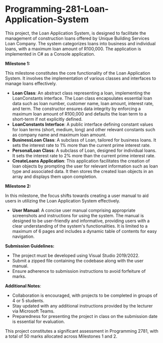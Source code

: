 # Programming-281-Loan-Application-System
This project, the Loan Application System, is designed to facilitate the management of construction loans offered by Unique Building Services Loan Company. The system categorizes loans into business and individual loans, with a maximum loan amount of R100,000. The application is implemented in C# as a Console application.

**Milestone 1:**

This milestone constitutes the core functionality of the Loan Application System. It involves the implementation of various classes and interfaces to manage loans effectively.

* **Loan Class**: An abstract class representing a loan, implementing the LoanConstants interface. The Loan class encapsulates essential loan data such as loan number, customer name, loan amount, interest rate, and term. The constructor ensures data integrity by enforcing a maximum loan amount of R100,000 and defaults the loan term to a short-term if not explicitly defined.
* **LoanConstants Interface**: A public interface defining constant values for loan terms (short, medium, long) and other relevant constants such as company name and maximum loan amount.
* **BusinessLoan Class**: A subclass of Loan, tailored for business loans. It sets the interest rate to 1% more than the current prime interest rate.
* **PersonalLoan Class**: A subclass of Loan, designed for individual loans. It sets the interest rate to 2% more than the current prime interest rate.
* **CreateLoans Application**: This application facilitates the creation of loan objects by prompting the user for relevant information such as loan type and associated data. It then stores the created loan objects in an array and displays them upon completion.

**Milestone 2:**

In this milestone, the focus shifts towards creating a user manual to aid users in utilizing the Loan Application System effectively.

* **User Manual**: A concise user manual comprising appropriate screenshots and instructions for using the system. The manual is designed to be user-friendly and informative, providing users with a clear understanding of the system's functionalities. It is limited to a maximum of 6 pages and includes a dynamic table of contents for easy navigation.

**Submission Guidelines:**

* The project must be developed using Visual Studio 2019/2022.
* Submit a zipped file containing the codebase along with the user manual.
* Ensure adherence to submission instructions to avoid forfeiture of marks.

**Additional Notes**:

* Collaboration is encouraged, with projects to be completed in groups of 4 or 5 students.
* Stay updated with any additional instructions provided by the lecturer via Microsoft Teams.
* Preparedness for presenting the project in class on the submission date is essential for evaluation.
  
This project constitutes a significant assessment in Programming 2781, with a total of 50 marks allocated across Milestones 1 and 2.

